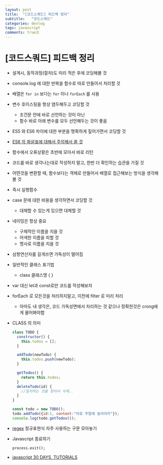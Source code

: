 ```yaml
---
layout: post
title:  "[코드스쿼드] 피드백 정리"
subtitle:   "코드스쿼드"
categories: devlog
tags: javascript
comments: true코
---
```


# [코드스쿼드] 피드백 정리

- 설계시, 동작과정(절차)도 미리 적은 후에 코딩해볼 것

- console.log 에 대한 반복을 함수로 따로 만들어서 처리할 것

- 배열은 `for in` 보다는 `for` 이나 `forEach` 를 사용

- 변수 호이스팅을 항상 염두해두고 코딩할 것
  - 조건문 안에 바로 선언하는 것이 아닌
  - 함수 바로 아래 변수를 모두 선언해두는 것이 좋음

- ES5 와 ES6 차이에 대한 부분을 명확하게 짚어가면서 코딩할 것

- [ES6 의 화살표에 대해서 주의해서 쓸 것](https://dmitripavlutin.com/when-not-to-use-arrow-functions-in-javascript/)

- 함수에서 오류상황은 초반에 모아서 바로 리턴

- 코드를 바로 생각나는대로 작성하지 말고, 한번 더 확인하는 습관을 가질 것

- 어떤것을 변환할 때, 함수보다는 객체로 만들어서 배열로 접근해보는 방식을 생각해볼 것

- 즉시 실행함수

- case 문에 대한 비용을 생각하면서 코딩할 것
  - 대체할 수 있는게 있으면 대체할 것

- 네이밍은 항상 중요
  - 구체적인 이름을 지을 것
  - 어색한 이름을 피할 것
  - 명사로 이름을 지을 것

- 삼항연산자를 길게쓰면 가독성이 떨어짐

- 일반적인 클래스 표기법
  - class 클래스명 { }

- var 대신 let과 const로만 코드를 작성해보자

- forEach 로 모든것을 처리하지말고, 이전에 filter 로 미리 처리

  - 아마도 내 생각은, 코드 가독성면에서 처리하는 것 같으나
    정확한것은 crong에게 물어봐야함

- CLASS 의 의미

  ```javascript
  class TODO {
    constructor() {
      this.todos = [];
    }

    addTodo(newTodo) {
      this.todos.push(newTodo);
    }

    getTodos() {
      return this.todos;
    }
    deleteTodo(id) {
      //일치하는 것을 찾아서 삭제..
    } 
  }

  const todo = new TODO();
  todo.addTodo({id:1, content:"야호 주말에 놀아야지"});
  console.log(todo.getTodos());
  ```

- [regex](https://gist.github.com/antaehyeon/d80d4b90225ce86c269f26bc1c65cc97) 정규표현식 자주 사용하는 구문 모아놓기

- Javascript 종료하기

  `process.exit();`

- [javascript 30 DAYS, TUTORIALS](https://javascript30.com/)​

